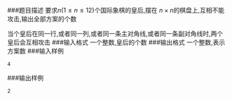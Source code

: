 ###题目描述
要求$n(1 \leq n \leq 12)$个国际象棋的皇后,摆在 $n \times n$的棋盘上,互相不能攻击,输出全部方案的个数

当个皇后在同一行,或者同一列,或者同一条主对角线,或者同一条副对角线时,两个皇后会互相攻击
###输入格式
一个整数,皇后的个数
###输出格式
一个整数,表示方案数
###输入样例
```
4
```
###输出样例
```
2
```
